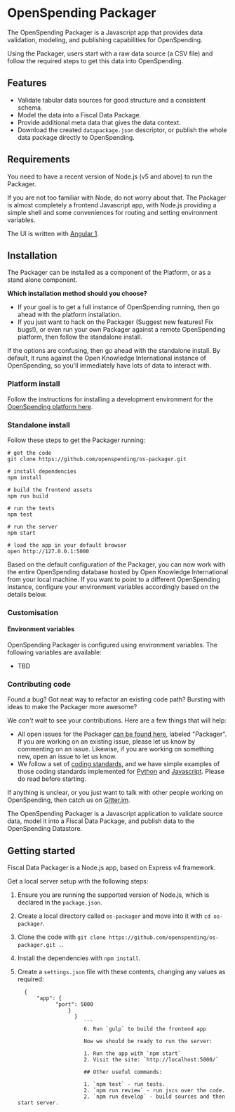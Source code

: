 # OpenSpending Packager

The OpenSpending Packager is a Javascript app that provides data validation, modeling, and publishing capabilities for OpenSpending.

Using the Packager, users start with a raw data source (a CSV file) and follow the required steps to get this data into OpenSpending.

## Features

- Validate tabular data sources for good structure and a consistent schema.
- Model the data into a Fiscal Data Package.
- Provide additional meta data that gives the data context.
- Download the created `datapackage.json` descriptor, or publish the whole data package directly to OpenSpending.

## Requirements

You need to have a recent version of Node.js (v5 and above) to run the Packager.

If you are not too familiar with Node, do not worry about that. The Packager is almost completely a frontend Javascript app, with Node.js providing a simple shell and some conveniences for routing and setting environment variables.

The UI is written with [Angular 1](https://angularjs.org).

## Installation

The Packager can be installed as a component of the Platform, or as a stand alone component.

**Which installation method should you choose?**

- If your goal is to get a full instance of OpenSpending running, then go ahead with the platform installation.
- If you just want to hack on the Packager (Suggest new features! Fix bugs!), or even run your own Packager against a remote OpenSpending platform, then follow the standalone install.

If the options are confusing, then go ahead with the standalone install. By default, it runs against the Open Knowledge International instance of OpenSpending, so you'll immediately have lots of data to interact with.

### Platform install

Follow the instructions for installing a development environment for the [OpenSpending platform here](./platform/).

### Standalone install

Follow these steps to get the Packager running:

```
# get the code
git clone https://github.com/openspending/os-packager.git

# install dependencies
npm install

# build the frontend assets
npm run build

# run the tests
npm test

# run the server
npm start

# load the app in your default browser
open http://127.0.0.1:5000
```

Based on the default configuration of the Packager, you can now work with the entire OpenSpending database hosted by Open Knowledge International from your local machine. If you want to point to a different OpenSpending instance, configure your environment variables accordingly based on the details below.

### Customisation

#### Environment variables

OpenSpending Packager is configured using environment variables. The following variables are available:

- TBD

### Contributing code

Found a bug? Got neat way to refactor an existing code path? Bursting with ideas to make the Packager more awesome?

We *can't wait* to see your contributions. Here are a few things that will help:

- All open issues for the Packager [can be found here](http://github.com/openspending/openspending/issues), labeled "Packager". If you are working on an existing issue, please let us know by commenting on an issue. Likewise, if you are working on something new, open an issue to let us know.
- We follow a set of [coding standards](https://github.com/okfn/coding-standards), and we have simple examples of those coding standards implemented for [Python](https://github.com/okfn/oki-py) and [Javascript](https://github.com/okfn/oki-js). Please do read before starting.

If anything is unclear, or you just want to talk with other people working on OpenSpending, then catch us on [Gitter.im](http://gitter.im/openspending/chat).



















The OpenSpending Packager is a Javascript application to validate source data, model it into a Fiscal Data Package, and publish data to the OpenSpending Datastore.


## Getting started

Fiscal Data Packager is a Node.js app, based on Express v4 framework.

Get a local server setup with the following steps:

1. Ensure you are running the supported version of Node.js, which is declared in the `package.json`.
2. Create a local directory called `os-packager` and move into it with `cd os-packager`.
3. Clone the code with `git clone https://github.com/openspending/os-packager.git .`.
4. Install the dependencies with `npm install`.
5. Create a `settings.json` file with these contents, changing any values as required:
   
      ```
        {
            "app": {
                  "port": 5000
                      }
                        }
                           ```
                           6. Run `gulp` to build the frontend app
                           
                           Now we should be ready to run the server:
                           
                           1. Run the app with `npm start`
                           2. Visit the site: `http://localhost:5000/`
                           
                           ## Other useful commands:
                           
                           1. `npm test` - run tests.
                           2. `npm run review` - run jscs over the code.
                           2. `npm run develop` - build sources and then start server.
                           
                           
